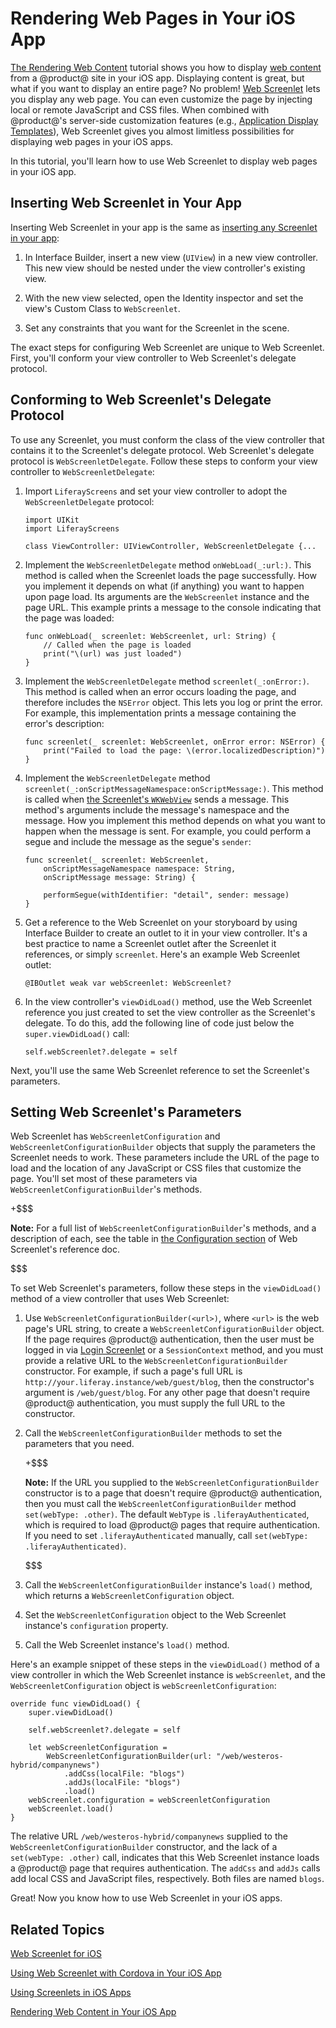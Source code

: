 # Rendering Web Pages in Your iOS App [](id=rendering-web-pages-in-your-ios-app)

[The Rendering Web Content](/develop/tutorials/-/knowledge_base/7-1/rendering-web-content-in-your-ios-app) 
tutorial shows you how to display 
[web content](/discover/portal/-/knowledge_base/7-1/introduction-web-content) 
from a @product@ site in your iOS app. Displaying content is great, but what if 
you want to display an entire page? No problem! 
[Web Screenlet](/develop/reference/-/knowledge_base/7-1/web-screenlet-for-ios) 
lets you display any web page. You can even customize the page by injecting 
local or remote JavaScript and CSS files. When combined with @product@'s 
server-side customization features (e.g., 
[Application Display Templates](/discover/portal/-/knowledge_base/7-1/styling-apps-and-assets)), 
Web Screenlet gives you almost limitless possibilities for displaying web pages 
in your iOS apps. 

In this tutorial, you'll learn how to use Web Screenlet to display web pages in 
your iOS app. 

## Inserting Web Screenlet in Your App [](id=inserting-web-screenlet-in-your-app)

Inserting Web Screenlet in your app is the same as 
[inserting any Screenlet in your app](/develop/tutorials/-/knowledge_base/7-1/using-screenlets-in-ios-apps): 

1.  In Interface Builder, insert a new view (`UIView`) in a new view controller. 
    This new view should be nested under the view controller's existing view. 

2.  With the new view selected, open the Identity inspector and set the view's 
    Custom Class to `WebScreenlet`. 

3.  Set any constraints that you want for the Screenlet in the scene. 

The exact steps for configuring Web Screenlet are unique to Web Screenlet. 
First, you'll conform your view controller to Web Screenlet's delegate protocol. 

## Conforming to Web Screenlet's Delegate Protocol [](id=conforming-to-web-screenlets-delegate-protocol)

To use any Screenlet, you must conform the class of the view controller that 
contains it to the Screenlet's delegate protocol. Web Screenlet's delegate 
protocol is `WebScreenletDelegate`. Follow these steps to conform your view 
controller to `WebScreenletDelegate`: 

1.  Import `LiferayScreens` and set your view controller to adopt the 
    `WebScreenletDelegate` protocol: 

        import UIKit
        import LiferayScreens

        class ViewController: UIViewController, WebScreenletDelegate {...

2.  Implement the `WebScreenletDelegate` method `onWebLoad(_:url:)`. This method 
    is called when the Screenlet loads the page successfully. How you implement 
    it depends on what (if anything) you want to happen upon page load. Its 
    arguments are the `WebScreenlet` instance and the page URL. This example 
    prints a message to the console indicating that the page was loaded: 

        func onWebLoad(_ screenlet: WebScreenlet, url: String) {
            // Called when the page is loaded
            print("\(url) was just loaded")
        }

3.  Implement the `WebScreenletDelegate` method `screenlet(_:onError:)`. This 
    method is called when an error occurs loading the page, and therefore 
    includes the `NSError` object. This lets you log or print the error. For 
    example, this implementation prints a message containing the error's 
    description: 

        func screenlet(_ screenlet: WebScreenlet, onError error: NSError) {
            print("Failed to load the page: \(error.localizedDescription)")
        }

4.  Implement the `WebScreenletDelegate` method 
    `screenlet(_:onScriptMessageNamespace:onScriptMessage:)`. This method is 
    called when 
    [the Screenlet's `WKWebView`](https://developer.apple.com/documentation/webkit/wkwebview) 
    sends a message. This method's arguments include the message's namespace and 
    the message. How you implement this method depends on what you want to 
    happen when the message is sent. For example, you could perform a segue and 
    include the message as the segue's `sender`: 

        func screenlet(_ screenlet: WebScreenlet,
            onScriptMessageNamespace namespace: String,
            onScriptMessage message: String) {

            performSegue(withIdentifier: "detail", sender: message)
        }

5.  Get a reference to the Web Screenlet on your storyboard by using Interface 
    Builder to create an outlet to it in your view controller. It's a best 
    practice to name a Screenlet outlet after the Screenlet it references, or 
    simply `screenlet`. Here's an example Web Screenlet outlet: 

        @IBOutlet weak var webScreenlet: WebScreenlet?

6.  In the view controller's `viewDidLoad()` method, use the Web Screenlet 
    reference you just created to set the view controller as the Screenlet's 
    delegate. To do this, add the following line of code just below the 
    `super.viewDidLoad()` call: 

        self.webScreenlet?.delegate = self

Next, you'll use the same Web Screenlet reference to set the Screenlet's 
parameters. 

## Setting Web Screenlet's Parameters [](id=setting-web-screenlets-parameters)

Web Screenlet has `WebScreenletConfiguration` and 
`WebScreenletConfigurationBuilder` objects that supply the parameters the 
Screenlet needs to work. These parameters include the URL of the page to load 
and the location of any JavaScript or CSS files that customize the page. You'll 
set most of these parameters via `WebScreenletConfigurationBuilder`'s methods. 

+$$$

**Note:** For a full list of `WebScreenletConfigurationBuilder`'s methods, and a 
description of each, see the table in 
[the Configuration section](/develop/reference/-/knowledge_base/7-1/web-screenlet-for-ios#configuration) 
of Web Screenlet's reference doc. 

$$$

To set Web Screenlet's parameters, follow these steps in the `viewDidLoad()` 
method of a view controller that uses Web Screenlet: 

1.  Use `WebScreenletConfigurationBuilder(<url>)`, where `<url>` is the web 
    page's URL string, to create a `WebScreenletConfigurationBuilder` object. If 
    the page requires @product@ authentication, then the user must be logged in 
    via 
    [Login Screenlet](/develop/reference/-/knowledge_base/7-1/loginscreenlet-for-ios) 
    or a `SessionContext` method, and you must provide a relative URL to the 
    `WebScreenletConfigurationBuilder` constructor. For example, if such a 
    page's full URL is `http://your.liferay.instance/web/guest/blog`, then the 
    constructor's argument is `/web/guest/blog`. For any other page that doesn't 
    require @product@ authentication, you must supply the full URL to the 
    constructor. 

2.  Call the `WebScreenletConfigurationBuilder` methods to set the parameters 
    that you need. 

    +$$$

    **Note:** If the URL you supplied to the `WebScreenletConfigurationBuilder` 
    constructor is to a page that doesn't require @product@ authentication, then 
    you must call the `WebScreenletConfigurationBuilder` method 
    `set(webType: .other)`. The default `WebType` is `.liferayAuthenticated`, 
    which is required to load @product@ pages that require authentication. If 
    you need to set `.liferayAuthenticated` manually, call 
    `set(webType: .liferayAuthenticated)`. 

    $$$

3.  Call the `WebScreenletConfigurationBuilder` instance's `load()` method, 
    which returns a `WebScreenletConfiguration` object. 

4.  Set the `WebScreenletConfiguration` object to the Web Screenlet instance's 
    `configuration` property. 

5.  Call the Web Screenlet instance's `load()` method. 

Here's an example snippet of these steps in the `viewDidLoad()` method of a view 
controller in which the Web Screenlet instance is `webScreenlet`, and the 
`WebScreenletConfiguration` object is `webScreenletConfiguration`: 

    override func viewDidLoad() {
        super.viewDidLoad()

        self.webScreenlet?.delegate = self

        let webScreenletConfiguration = 
            WebScreenletConfigurationBuilder(url: "/web/westeros-hybrid/companynews")
                .addCss(localFile: "blogs")
                .addJs(localFile: "blogs")
                .load()
        webScreenlet.configuration = webScreenletConfiguration
        webScreenlet.load()
    }

The relative URL `/web/westeros-hybrid/companynews` supplied to the 
`WebScreenletConfigurationBuilder` constructor, and the lack of a 
`set(webType: .other)` call, indicates that this Web Screenlet instance loads a 
@product@ page that requires authentication. The `addCss` and `addJs` calls add 
local CSS and JavaScript files, respectively. Both files are named `blogs`. 

Great! Now you know how to use Web Screenlet in your iOS apps. 

## Related Topics [](id=related-topics)

[Web Screenlet for iOS](/develop/reference/-/knowledge_base/7-1/web-screenlet-for-ios)

[Using Web Screenlet with Cordova in Your iOS App](/develop/tutorials/-/knowledge_base/7-1/using-web-screenlet-with-cordova-in-your-ios-app)

[Using Screenlets in iOS Apps](/develop/tutorials/-/knowledge_base/7-1/using-screenlets-in-ios-apps)

[Rendering Web Content in Your iOS App](/develop/tutorials/-/knowledge_base/7-1/rendering-web-content-in-your-ios-app)
